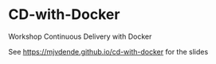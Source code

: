 # CD-with-Docker

Workshop Continuous Delivery with Docker

See https://mjvdende.github.io/cd-with-docker for the slides
